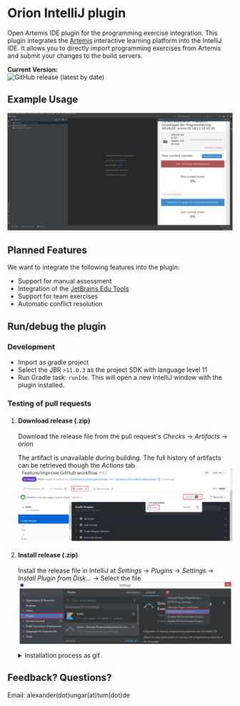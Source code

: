 # Orion IntelliJ plugin

Open Artemis IDE plugin for the programming exercise integration.
This plugin integrates the [Artemis](https://github.com/ls1intum/Artemis) interactive learning platform into the IntelliJ IDE.
It allows you to directly import programming exercises from Artemis and submit your changes to the build servers.

**Current Version:**  
![GitHub release (latest by date)](https://img.shields.io/github/v/release/ls1intum/Orion)

## Example Usage
![](.github/media/orion_workflow.gif)

## Planned Features
We want to integrate the following features into the plugin:

-   Support for manual assessment  
-   Integration of the [JetBrains Edu Tools](https://plugins.jetbrains.com/plugin/10081-edutools)
-   Support for team exercises
-   Automatic conflict resolution

## Run/debug the plugin

### Development

-   Import as gradle project
-   Select the JBR `>11.0.3` as the project SDK with language level 11
-   Run Gradle task: `runIde`. This will open a new IntelliJ window with the plugin installed.

### Testing of pull requests

1.  #### Download release (.zip)
    
    Download the release file from the pull request's _Checks_ &rarr; _Artifacts_ &rarr; _orion_
    
    The artifact is unavailable during building. The full history of artifacts can be retrieved though the _Actions_ tab
![](.github/media/download_release.png)

2.  #### Install release (.zip)
   
    Install the release file in IntelliJ at _Settings_ &rarr; _Plugins_ &rarr; _Settings_ &rarr; _Install Plugin from Disk..._ &rarr; Select the file
![](.github/media/install_release.png)  
    <details>
    <summary>Installation process as gif</summary>
   
    ![](.github/media/orion_installation.gif)
    </details>

## Feedback? Questions?
Email: alexander(dot)ungar(at)tum(dot)de
